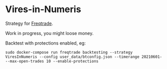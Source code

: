 # Vires-in-Numeris

Strategy for [Freqtrade](https://www.freqtrade.io/en/stable/).

Work in progress, you might loose money.

Backtest with protections enabled, eg:

`sudo docker-compose run freqtrade backtesting --strategy ViresInNumeris --config user_data/btconfig.json --timerange 20210601- --max-open-trades 10 --enable-protections`
